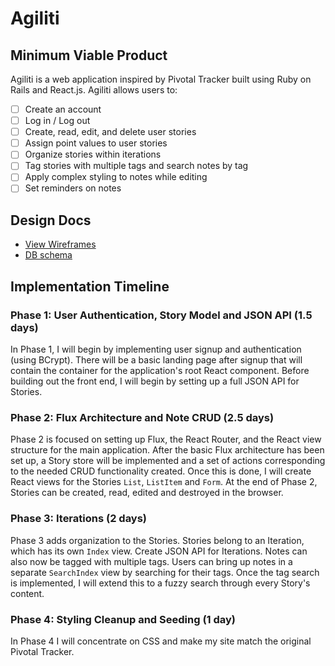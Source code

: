 # Agiliti

## Minimum Viable Product

Agiliti is a web application inspired by Pivotal Tracker built using Ruby on Rails
and React.js. Agiliti allows users to:

<!-- This is a Markdown checklist. Use it to keep track of your progress! -->

- [ ] Create an account
- [ ] Log in / Log out
- [ ] Create, read, edit, and delete user stories
- [ ] Assign point values to user stories
- [ ] Organize stories within iterations
- [ ] Tag stories with multiple tags and search notes by tag
- [ ] Apply complex styling to notes while editing
- [ ] Set reminders on notes

## Design Docs
* [View Wireframes][view]
* [DB schema][schema]

[view]: ./docs/views.md
[schema]: ./docs/schema.md

## Implementation Timeline

### Phase 1: User Authentication, Story Model and JSON API (1.5 days)

In Phase 1, I will begin by implementing user signup and authentication (using
BCrypt). There will be a basic landing page after signup that will contain the
container for the application's root React component. Before building out the
front end, I will begin by setting up a full JSON API for Stories.

### Phase 2: Flux Architecture and Note CRUD (2.5 days)

Phase 2 is focused on setting up Flux, the React Router, and the React view
structure for the main application. After the basic Flux architecture has been
set up, a Story store will be implemented and a set of actions corresponding to
the needed CRUD functionality created. Once this is done, I will create React
views for the Stories `List`, `ListItem` and `Form`. At the end of Phase 2,
Stories can be created, read, edited and destroyed in the browser.

### Phase 3: Iterations (2 days)

Phase 3 adds organization to the Stories. Stories belong to an Iteration, which has
its own `Index` view. Create JSON API for Iterations. Notes can also now be
tagged with multiple tags. Users can bring up notes in a separate `SearchIndex`
view by searching for their tags. Once the tag search is implemented, I will
extend this to a fuzzy search through every Story's content.

### Phase 4: Styling Cleanup and Seeding (1 day)

In Phase 4 I will concentrate on CSS and make my site match the original Pivotal Tracker.
